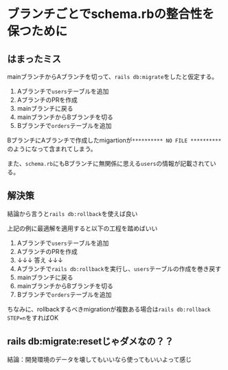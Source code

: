 # ブランチごとでschema.rbの整合性を保つために

## はまったミス

mainブランチからAブランチを切って、`rails db:migrate`をしたと仮定する。

1. Aブランチで`users`テーブルを追加
2. AブランチのPRを作成
3. mainブランチに戻る
4. mainブランチからBブランチを切る
5. Bブランチで`orders`テーブルを追加

BブランチにAブランチで作成したmigartionが`********** NO FILE **********`のようになって含まれてしまう。

また、`schema.rb`にもBブランチに無関係に思える`users`の情報が記載されている。

## 解決策

結論から言うと`rails db:rollback`を使えば良い

上記の例に最適解を適用すると以下の工程を踏めばいい

1. Aブランチで`users`テーブルを追加
2. AブランチのPRを作成
3. ↓↓↓ 答え ↓↓↓
4. Aブランチで`rails db:rollback`を実行し、`users`テーブルの作成を巻き戻す
5. mainブランチに戻る
6. mainブランチからBブランチを切る
7. Bブランチで`orders`テーブルを追加

ちなみに、rollbackするべきmigrationが複数ある場合は`rails db:rollback STEP=n`をすればOK

## rails db:migrate:resetじゃダメなの？？

結論：開発環境のデータを壊してもいいなら使ってもいいよって感じ
